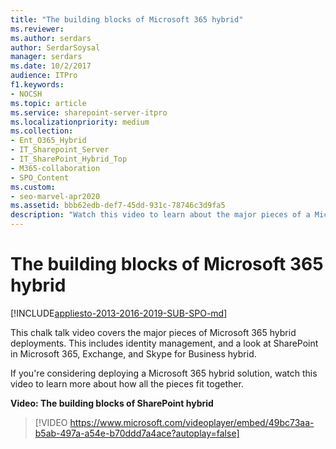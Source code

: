 ```yaml
---
title: "The building blocks of Microsoft 365 hybrid"
ms.reviewer: 
ms.author: serdars
author: SerdarSoysal
manager: serdars
ms.date: 10/2/2017
audience: ITPro
f1.keywords:
- NOCSH
ms.topic: article
ms.service: sharepoint-server-itpro
ms.localizationpriority: medium
ms.collection:
- Ent_O365_Hybrid
- IT_Sharepoint_Server
- IT_SharePoint_Hybrid_Top
- M365-collaboration
- SPO_Content
ms.custom:
- seo-marvel-apr2020
ms.assetid: bbb62edb-def7-45dd-931c-78746c3d9fa5
description: "Watch this video to learn about the major pieces of a Microsoft 365 hybrid deployment."
---
```


# The building blocks of Microsoft 365 hybrid

[!INCLUDE[appliesto-2013-2016-2019-SUB-SPO-md](../includes/appliesto-2013-2016-2019-SUB-SPO-md.md)]
  
This chalk talk video covers the major pieces of Microsoft 365 hybrid deployments. This includes identity management, and a look at SharePoint in Microsoft 365, Exchange, and Skype for Business hybrid.
  
If you're considering deploying a Microsoft 365 hybrid solution, watch this video to learn more about how all the pieces fit together.
  
**Video: The building blocks of SharePoint hybrid**

> [!VIDEO https://www.microsoft.com/videoplayer/embed/49bc73aa-b5ab-497a-a54e-b70ddd7a4ace?autoplay=false]

